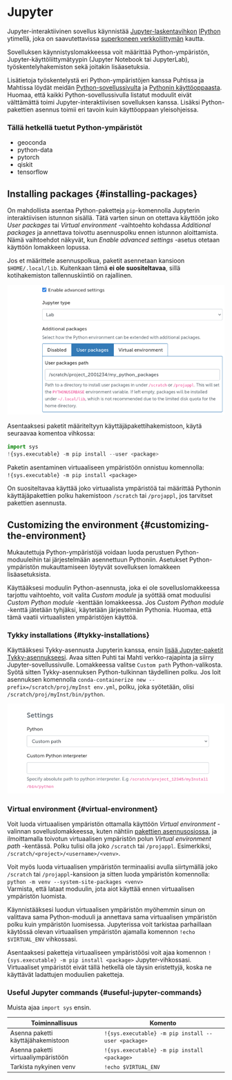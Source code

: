 
# Jupyter

Jupyter-interaktiivinen sovellus käynnistää 
[Jupyter-laskentavihkon](../../apps/jupyter.md) 
[IPython](https://ipython.readthedocs.io/en/stable/index.html) 
ytimellä, joka on saavutettavissa [superkoneen verkkoliittymän](./index.md) kautta.

Sovelluksen käynnistyslomakkeessa voit määrittää Python-ympäristön,
Jupyter-käyttöliittymätyypin (Jupyter Notebook tai JupyterLab),
työskentelyhakemiston sekä joitakin lisäasetuksia.

Lisätietoja työskentelystä eri Python-ympäristöjen kanssa Puhtissa
ja Mahtissa löydät meidän [Python-sovellussivulta](../../apps/python.md)
ja [Pythonin käyttöoppaasta](../../support/tutorials/python-usage-guide.md).
Huomaa, että kaikki Python-sovellussivulla listatut moduulit eivät välttämättä
toimi Jupyter-interaktiivisen sovelluksen kanssa. Lisäksi Python-pakettien asennus
toimii eri tavoin kuin käyttöoppaan yleisohjeissa.

### Tällä hetkellä tuetut Python-ympäristöt

 - geoconda
 - python-data
 - pytorch
 - qiskit
 - tensorflow

## Installing packages {#installing-packages}

On mahdollista asentaa Python-paketteja `pip`-komennolla Jupyterin interaktiivisen istunnon sisällä. Tätä varten sinun on otettava käyttöön joko *User packages* tai *Virtual environment* -vaihtoehto kohdassa *Additional packages* ja annettava toivottu asennuspolku ennen istunnon aloittamista. Nämä vaihtoehdot näkyvät, kun *Enable advanced settings* -asetus otetaan käyttöön lomakkeen lopussa.

Jos et määrittele asennuspolkua, paketit asennetaan
kansioon `$HOME/.local/lib`. Kuitenkaan tämä **ei ole suositeltavaa**, sillä kotihakemiston
tallennuskiintiö on rajallinen.

![Jupyter additional packages settings](../../img/ood_jupyter_additional_packages.png)

Asentaaksesi paketit määriteltyyn käyttäjäpakettihakemistoon, käytä seuraavaa komentoa vihkossa:  

```python
import sys 
!{sys.executable} -m pip install --user <package>
```

Paketin asentaminen virtuaaliseen ympäristöön onnistuu komennolla:  
`!{sys.executable} -m pip install <package>`

On suositeltavaa käyttää joko virtuaalista ympäristöä tai määrittää Pythonin käyttäjäpakettien polku hakemistoon `/scratch` tai `/projappl`, jos tarvitset pakettien asennusta.

## Customizing the environment {#customizing-the-environment}

Mukautettuja Python-ympäristöjä voidaan luoda perustuen Python-moduuleihin tai järjestelmään asennettuun Pythoniin.
Asetukset Python-ympäristön mukauttamiseen löytyvät sovelluksen lomakkeen lisäasetuksista.

Käyttääksesi moduulin Python-asennusta, joka ei ole sovelluslomakkeessa tarjottu vaihtoehto, voit valita
*Custom module* ja syöttää omat moduulisi *Custom Python module* -kenttään lomakkeessa.
Jos *Custom Python module* -kenttä jätetään tyhjäksi, käytetään järjestelmän Pythonia. Huomaa, että tämä
vaatii virtuaalisten ympäristöjen käyttöä.

### Tykky installations {#tykky-installations}

Käyttääksesi Tykky-asennusta Jupyterin kanssa, ensin [lisää Jupyter-paketit Tykky-asennukseesi](../containers/tykky.md#using-jupyter-with-a-tykky-installation). Avaa sitten Puhti
tai Mahti verkko-rajapinta ja siirry Jupyter-sovellussivulle. Lomakkeessa valitse `Custom path`
Python-valikosta. Syötä sitten Tykky-asennuksen Python-tulkinnan täydellinen polku. Jos loit asennuksen komennolla `conda-containerize new
--prefix=/scratch/proj/myInst env.yml`, polku, joka syötetään, olisi
`/scratch/proj/myInst/bin/python`.

![Custom path selected in the menu](../../img/tykky_selection_jupyter.png)

### Virtual environment {#virtual-environment}

Voit luoda virtuaalisen ympäristön ottamalla käyttöön *Virtual environment* -valinnan sovelluslomakkeessa,
kuten nähtiin [pakettien asennusosiossa](#installing-packages), ja ilmoittamalla toivotun
virtuaalisen ympäristön polun *Virtual environment path* -kentässä. Polku tulisi olla joko
`/scratch` tai `/projappl`. Esimerkiksi, `/scratch/<project>/<username>/<venv>`.

Voit myös luoda virtuaalisen ympäristön terminaalisi avulla siirtymällä joko `/scratch`
tai `/projappl`-kansioon ja sitten luoda ympäristön komennolla:   
`python -m venv --system-site-packages <venv>`      
Varmista, että lataat moduulin, jota aiot käyttää ennen virtuaalisen ympäristön luomista.

Käynnistääksesi luodun virtuaalisen ympäristön myöhemmin sinun on valittava sama Python-moduuli ja annettava sama virtuaalisen ympäristön polku kuin ympäristön luomisessa. Jupyterissa voit tarkistaa parhaillaan käytössä olevan virtuaalisen ympäristön ajamalla komennon `!echo $VIRTUAL_ENV` vihkossasi.

Asentaaksesi paketteja virtuaaliseen ympäristöösi voit ajaa komennon `!{sys.executable} -m pip install <package>` Jupyter-vihkossasi.
Virtuaaliset ympäristöt eivät tällä hetkellä ole täysin eristettyjä, koska ne käyttävät ladattujen moduulien paketteja.

### Useful Jupyter commands {#useful-jupyter-commands}

Muista ajaa `import sys` ensin.

| Toiminnallisuus    | Komento |
| -------- | ------- |
| Asenna paketti käyttäjähakemistoon  | `!{sys.executable} -m pip install --user <package>`    |
| Asenna paketti virtuaaliympäristöön | `!{sys.executable} -m pip install <package>`     |
| Tarkista nykyinen venv    | `!echo $VIRTUAL_ENV`    |

